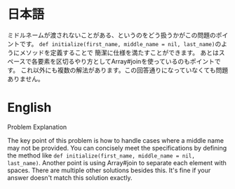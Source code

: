# 日本語

ミドルネームが渡されないことがある、というのをどう扱うかがこの問題のポイントです。
`def initialize(first_name, middle_name = nil, last_name)`のようにメソッドを定義することで
簡潔に仕様を満たすことができます。
あとはスペースで各要素を区切るやり方としてArray#joinを使っているのもポイントです。
これ以外にも複数の解法があります。この回答通りになっていなくても問題ありません。

# English

Problem Explanation

The key point of this problem is how to handle cases where a middle name may not be provided.
You can concisely meet the specifications by defining the method like `def initialize(first_name, middle_name = nil, last_name)`.
Another point is using Array#join to separate each element with spaces.
There are multiple other solutions besides this. It's fine if your answer doesn't match this solution exactly.
